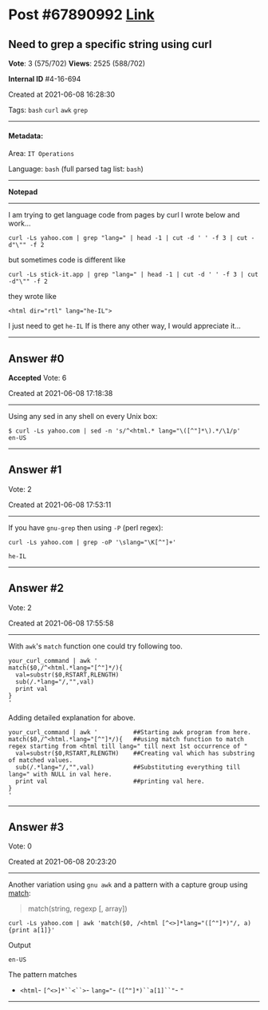 
# Post \#67890992 [Link](https://stackoverflow.com/questions/67890992/)

## Need to grep a specific string using curl

**Vote**: 3 (575/702) **Views**: 2525 (588/702) 

**Internal ID** \#4-16-694

Created at 2021-06-08 16:28:30

Tags: `bash` `curl` `awk` `grep`

----------

#### Metadata:

Area: `IT Operations`

Language: `bash` (full parsed tag list: `bash`)

----------

**Notepad**


----------

I am trying to get language code from pages by curl
I wrote below and work...
```
curl -Ls yahoo.com | grep "lang=" | head -1 | cut -d ' ' -f 3 | cut -d"\"" -f 2
```

but sometimes code is different like
```
curl -Ls stick-it.app | grep "lang=" | head -1 | cut -d ' ' -f 3 | cut -d"\"" -f 2
```

they wrote like
```
<html dir="rtl" lang="he-IL">
```

I just need to get `he-IL`
If is there any other way, I would appreciate it...


----------
        
## Answer \#0

**Accepted** Vote: 6

Created at 2021-06-08 17:18:38

------------

Using any sed in any shell on every Unix box:
```
$ curl -Ls yahoo.com | sed -n 's/^<html.* lang="\([^"]*\).*/\1/p'
en-US
```



------------
    
    
## Answer \#1

 Vote: 2

Created at 2021-06-08 17:53:11

------------

If you have `gnu-grep` then using `-P` (perl regex):
```
curl -Ls yahoo.com | grep -oP '\slang="\K[^"]+'

he-IL
```



------------
    
    
## Answer \#2

 Vote: 2

Created at 2021-06-08 17:55:58

------------

With `awk`'s `match` function one could try following too.
```
your_curl_command | awk '
match($0,/^<html.*lang="[^"]*/){
  val=substr($0,RSTART,RLENGTH)
  sub(/.*lang="/,"",val)
  print val
}
'
```

 Adding detailed explanation for above.
```
your_curl_command | awk '          ##Starting awk program from here.
match($0,/^<html.*lang="[^"]*/){   ##using match function to match regex starting from <html till lang=" till next 1st occurrence of "
  val=substr($0,RSTART,RLENGTH)    ##Creating val which has substring of matched values.
  sub(/.*lang="/,"",val)           ##Substituting everything till lang=" with NULL in val here.
  print val                        ##printing val here.
}
'
```



------------
    
    
## Answer \#3

 Vote: 0

Created at 2021-06-08 20:23:20

------------

Another variation using `gnu awk` and a pattern with a capture group using [match](https://www.gnu.org/software/gawk/manual/html_node/String-Functions.html):
> match(string, regexp [, array])
```
curl -Ls yahoo.com | awk 'match($0, /<html [^<>]*lang="([^"]*)"/, a) {print a[1]}'
```

Output
```
en-US
```

The pattern matches
- `<html`- `[^<>]*``<``>`- `lang="`- `([^"]*)``a[1]``"`- `"`


------------
    
    